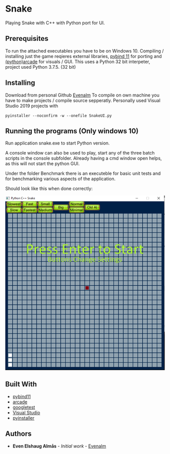 # Snake
Playing Snake with C++ with Python port for UI.

## Prerequisites

To run the attached executables you have to be on Windows 10.
Compiling / installing just the game reqieres external libraries, [pybind 11](https://pybind11.readthedocs.io/en/stable/) for porting and [(python)arcade](https://arcade.academy/#) for visuals / GUI.
This uses a Python 32 bit interpeter, project used Python 3.7.5. (32 bit) 

## Installing

Download from personal Github [Evenalm](https://github.com/Evenalm/Snake/)
To compile on own machine you have to make projects / compile source sepperatly.
Personally used Visual Studio 2019 projects with 
```
pyinstaller --noconfirm -w --onefile SnakeUI.py
```

## Running the programs (Only windows 10)
Run application snake.exe to start Python version. 

A console window can also be used to play, start any of the three batch scripts in the console subfolder. 
Already having a cmd window open helps, as this will not start the python GUI.

Under the folder Benchmark there is an executeble for basic unit tests and for benchmarking various aspects of the application. 

Should look like this when done correctly:

<img src="images/RunningApplication.PNG" width="600">

## Built With

* [pybind11](https://pybind11.readthedocs.io/en/stable/)
* [arcade](https://arcade.academy/#)
* [googletest](https://github.com/google/googletest)
* [Visual Studio](https://visualstudio.microsoft.com/)
* [pyinstaller](https://www.pyinstaller.org/)


## Authors

* **Even Elshaug Almås** - *Initial work* - [Evenalm](https://github.com/Evenalm)
